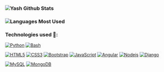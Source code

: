 ### ![Yash Github Stats](https://github-readme-stats.vercel.app/api?username=dextel2&theme=radical&show_icons=true&hide_border=true)

### ![Languages Most Used](https://github-readme-stats.vercel.app/api/top-langs/?username=dextel2&layout=compact&theme=radical&show_icons=true&hide_border=true)

### Technologies used  :construction:: 

 
 [![Python](https://img.shields.io/badge/-Python-black?style=flat&logo=python&link=https://github.com/dextel2)](https://github.com/dextel2)
  [![Bash](https://img.shields.io/badge/-Bash-black?style=flat&logo=bash&link=https://github.com/dextel2)](https://github.com/dextel2)
 
 [![HTML5](https://img.shields.io/badge/-HTML5-E34F26?style=flat&logo=html5&logoColor=white&link=https://github.com/dextel2)](https://github.com/dextel2) 
 [![CSS3](https://img.shields.io/badge/-CSS3-1572B6?style=flat&logo=css3&link=https://github.com/dextel2)](https://github.com/dextel2) 
 [![Bootstrap](https://img.shields.io/badge/-Bootstrap-563D7C?style=flat&logo=bootstrap&link=https://github.com/dextel2)](https://github.com/dextel2)
 [![JavaScript](https://img.shields.io/badge/-JavaScript-black?style=flat&logo=javascript&link=https://github.com/dextel2)](https://github.com/dextel2) 
 [![Angular](https://img.shields.io/badge/-Angular-black?style=flat&logo=angular&link=https://github.com/dextel2)](https://github.com/dextel2)
 [![Nodejs](https://img.shields.io/badge/-Nodejs-black?style=flat&logo=nodejs&link=https://github.com/dextel2)](https://github.com/dextel2)
 [![Django](https://img.shields.io/badge/-Django-black?style=flat&logo=django&link=https://github.com/dextel2)](https://github.com/dextel2)
  
 [![MySQL](https://img.shields.io/badge/-MySQL-black?style=flat&logo=mysql&link=https://github.com/dextel2)](https://github.com/dextel2)
 [![MongoDB](https://img.shields.io/badge/-MongoDB-black?style=flat&logo=mongodb&link=https://github.com/dextel2)](https://github.com/dextel2)
 
